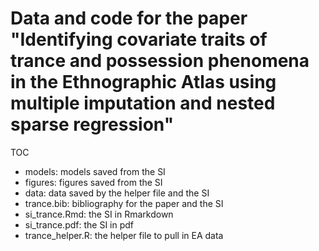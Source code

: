# Data and code for the paper "Identifying covariate traits of trance and possession phenomena in the Ethnographic Atlas using multiple imputation and nested sparse regression"

TOC

- models: models saved from the SI
- figures: figures saved from the SI
- data: data saved by the helper file and the SI
- trance.bib: bibliography for the paper and the SI
- si_trance.Rmd: the SI in Rmarkdown
- si_trance.pdf: the SI in pdf
- trance_helper.R: the helper file to pull in EA data